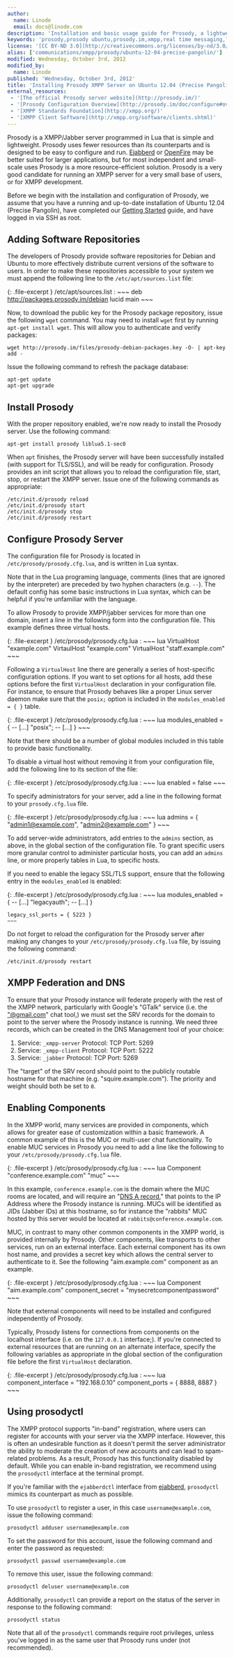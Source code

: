 ```yaml
---
author:
  name: Linode
  email: docs@linode.com
description: 'Installation and basic usage guide for Prosody, a lightweight XMPP server on Ubuntu 12.04 (Lucid).'
keywords: 'prosody,prosody ubuntu,prosody.im,xmpp,real time messaging,lua'
license: '[CC BY-ND 3.0](http://creativecommons.org/licenses/by-nd/3.0/us/)'
alias: ['communications/xmpp/prosody/ubuntu-12-04-precise-pangolin/']
modified: Wednesday, October 3rd, 2012
modified_by:
  name: Linode
published: 'Wednesday, October 3rd, 2012'
title: 'Installing Prosody XMPP Server on Ubuntu 12.04 (Precise Pangolin)'
external_resources:
 - '[The official Prosody server website](http://prosody.im/)'
 - '[Prosody Configuration Overview](http://prosody.im/doc/configure#overview)'
 - '[XMPP Standards Foundation](http://xmpp.org/)'
 - '[XMPP Client Software](http://xmpp.org/software/clients.shtml)'
---
```


Prosody is a XMPP/Jabber server programmed in Lua that is simple and lightweight. Prosody uses fewer resources than its counterparts and is designed to be easy to configure and run. [Ejabberd](/docs/applications/messaging/instant-messaging-services-with-ejabberd-on-ubuntu-12-04-precise-pangolin) or [OpenFire](/docs/applications/messaging/instant-messaging-services-with-openfire-on-ubuntu-12-04-lts-precise-pangolin) may be better suited for larger applications, but for most independent and small-scale uses Prosody is a more resource-efficient solution. Prosody is a very good candidate for running an XMPP server for a very small base of users, or for XMPP development.

Before we begin with the installation and configuration of Prosody, we assume that you have a running and up-to-date installation of Ubuntu 12.04 (Precise Pangolin), have completed our [Getting Started](/docs/getting-started/) guide, and have logged in via SSH as root.

## Adding Software Repositories

The developers of Prosody provide software repositories for Debian and Ubuntu to more effectively distribute current versions of the software to users. In order to make these repositories accessible to your system we must append the following line to the `/etc/apt/sources.list` file:

{: .file-excerpt }
/etc/apt/sources.list
:   ~~~
    deb http://packages.prosody.im/debian lucid main
    ~~~

Now, to download the public key for the Prosody package repository, issue the following `wget` command. You may need to install `wget` first by running `apt-get install wget`. This will allow you to authenticate and verify packages:

    wget http://prosody.im/files/prosody-debian-packages.key -O- | apt-key add -

Issue the following command to refresh the package database:

    apt-get update 
    apt-get upgrade

## Install Prosody

With the proper repository enabled, we're now ready to install the Prosody server. Use the following command:

    apt-get install prosody liblua5.1-sec0

When `apt` finishes, the Prosody server will have been successfully installed (with support for TLS/SSL), and will be ready for configuration. Prosody provides an init script that allows you to reload the configuration file, start, stop, or restart the XMPP server. Issue one of the following commands as appropriate:

    /etc/init.d/prosody reload
    /etc/init.d/prosody start
    /etc/init.d/prosody stop
    /etc/init.d/prosody restart 

## Configure Prosody Server

The configuration file for Prosody is located in `/etc/prosody/prosody.cfg.lua`, and is written in Lua syntax.

Note that in the Lua programing language, comments (lines that are ignored by the interpreter) are preceded by two hyphen characters (e.g. `--`). The default config has some basic instructions in Lua syntax, which can be helpful if you're unfamiliar with the language.

To allow Prosody to provide XMPP/jabber services for more than one domain, insert a line in the following form into the configuration file. This example defines three virtual hosts.

{: .file-excerpt }
/etc/prosody/prosody.cfg.lua
:   ~~~ lua
    VirtualHost "example.com"
    VirtaulHost "example.com"
    VirtualHost "staff.example.com"
    ~~~

Following a `VirtualHost` line there are generally a series of host-specific configuration options. If you want to set options for all hosts, add these options before the first `VirtualHost` declaration in your configuration file. For instance, to ensure that Prosody behaves like a proper Linux server daemon make sure that the `posix;` option is included in the `modules_enabled = { }` table.

{: .file-excerpt }
/etc/prosody/prosody.cfg.lua
:   ~~~ lua
    modules_enabled = {
                      -- [...]
                      "posix";
                      -- [...]
                      }
    ~~~

Note that there should be a number of global modules included in this table to provide basic functionality.

To disable a virtual host without removing it from your configuration file, add the following line to its section of the file:

{: .file-excerpt }
/etc/prosody/prosody.cfg.lua
:   ~~~ lua
    enabled = false
    ~~~

To specify administrators for your server, add a line in the following format to your `prosody.cfg.lua` file.

{: .file-excerpt }
/etc/prosody/prosody.cfg.lua
:   ~~~ lua
    admins = { "admin1@example.com", "admin2@example.com" }
    ~~~

To add server-wide administrators, add entries to the `admins` section, as above, in the global section of the configuration file. To grant specific users more granular control to administer particular hosts, you can add an `admins` line, or more properly tables in Lua, to specific hosts.

If you need to enable the legacy SSL/TLS support, ensure that the following entry in the `modules_enabled` is enabled:

{: .file-excerpt }
/etc/prosody/prosody.cfg.lua
:   ~~~ lua
    modules_enabled = {
                      -- [...]
                      "legacyauth";
                      -- [...]
                      }

    legacy_ssl_ports = { 5223 }
    ~~~

Do not forget to reload the configuration for the Prosody server after making any changes to your `/etc/prosody/prosody.cfg.lua` file, by issuing the following command:

    /etc/init.d/prosody restart

## XMPP Federation and DNS

To ensure that your Prosody instance will federate properly with the rest of the XMPP network, particularly with Google's "GTalk" service (i.e. the ["@gmail.com](mailto:"@gmail.com)" chat tool,) we must set the SRV records for the domain to point to the server where the Prosody instance is running. We need three records, which can be created in the DNS Management tool of your choice:

1.  Service: `_xmpp-server` Protocol: TCP Port: 5269
2.  Service: `_xmpp-client` Protocol: TCP Port: 5222
3.  Service: `_jabber` Protocol: TCP Port: 5269

The "target" of the SRV record should point to the publicly routable hostname for that machine (e.g. "squire.example.com"). The priority and weight should both be set to `0`.

## Enabling Components

In the XMPP world, many services are provided in components, which allows for greater ease of customization within a basic framework. A common example of this is the MUC or multi-user chat functionality. To enable MUC services in Prosody you need to add a line like the following to your `/etc/prosody/prosody.cfg.lua` file.

{: .file-excerpt }
/etc/prosody/prosody.cfg.lua
:   ~~~ lua
    Component "conference.example.com" "muc"
    ~~~

In this example, `conference.example.com` is the domain where the MUC rooms are located, and will require an "[DNS A record,](/docs/dns-guides/introduction-to-dns)" that points to the IP Address where the Prosody instance is running. MUCs will be identified as JIDs (Jabber IDs) at this hostname, so for instance the "rabbits" MUC hosted by this server would be located at `rabbits@conference.example.com`.

MUC, in contrast to many other common components in the XMPP world, is provided internally by Prosody. Other components, like transports to other services, run on an external interface. Each external component has its own host name, and provides a secret key which allows the central server to authenticate to it. See the following "aim.example.com" component as an example.

{: .file-excerpt }
/etc/prosody/prosody.cfg.lua
:   ~~~ lua
    Component "aim.example.com"
    component_secret = "mysecretcomponentpassword"
    ~~~

Note that external components will need to be installed and configured independently of Prosody.

Typically, Prosody listens for connections from components on the localhost interface (i.e. on the `127.0.0.1` interface;). If you're connected to external resources that are running on an alternate interface, specify the following variables as appropriate in the global section of the configuration file before the first `VirtualHost` declaration.

{: .file-excerpt }
/etc/prosody/prosody.cfg.lua
:   ~~~ lua
    component_interface = "192.168.0.10"
    component_ports = { 8888, 8887 }
    ~~~

## Using prosodyctl

The XMPP protocol supports "in-band" registration, where users can register for accounts with your server via the XMPP interface. However, this is often an undesirable function as it doesn't permit the server administrator the ability to moderate the creation of new accounts and can lead to spam-related problems. As a result, Prosody has this functionality disabled by default. While you can enable in-band registration, we recommend using the `prosodyctl` interface at the terminal prompt.

If you're familiar with the `ejabberdctl` interface from [ejabberd,](/docs/applications/messaging/instant-messaging-services-with-ejabberd-on-ubuntu-12-04-precise-pangolin/) `prosodyctl` mimics its counterpart as much as possible.

To use `prosodyctl` to register a user, in this case `username@example.com`, issue the following command:

    prosodyctl adduser username@example.com

To set the password for this account, issue the following command and enter the password as requested:

    prosodyctl passwd username@example.com

To remove this user, issue the following command:

    prosodyctl deluser username@example.com

Additionally, `prosodyctl` can provide a report on the status of the server in response to the following command:

    prosodyctl status

Note that all of the `prosodyctl` commands require root privileges, unless you've logged in as the same user that Prosody runs under (not recommended).